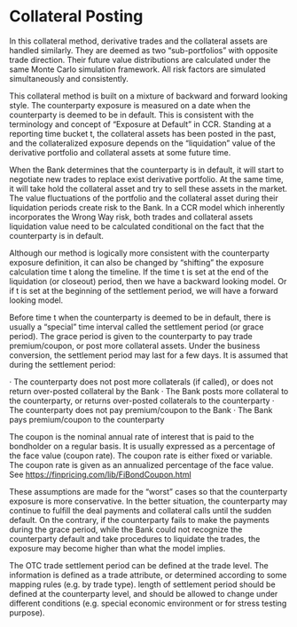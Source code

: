 # Collateral Posting

In this collateral method, derivative trades and the collateral assets are handled similarly. They are deemed as two “sub-portfolios” with opposite trade direction. Their future value distributions are calculated under the same Monte Carlo simulation framework. All risk factors are simulated simultaneously and consistently.

This collateral method is built on a mixture of backward and forward looking style. The counterparty exposure is measured on a date when the counterparty is deemed to be in default. This is consistent with the terminology and concept of “Exposure at Default” in CCR. Standing at a reporting time bucket t, the collateral assets has been posted in the past, and the collateralized exposure depends on the “liquidation” value of the derivative portfolio and collateral assets at some future time. 

When the Bank determines that the counterparty is in default, it will start to negotiate new trades to replace exist derivative portfolio. At the same time, it will take hold the collateral asset and try to sell these assets in the market. The value fluctuations of the portfolio and the collateral asset during their liquidation periods create risk to the Bank. In a CCR model which inherently incorporates the Wrong Way risk, both trades and collateral assets liquidation value need to be calculated conditional on the fact that the counterparty is in default.

Although our method is logically more consistent with the counterparty exposure definition, it can also be changed by “shifting” the exposure calculation time t along the timeline. If the time t is set at the end of the liquidation (or closeout) period, then we have a backward looking model. Or if t is set at the beginning of the settlement period, we will have a forward looking model.

Before time t when the counterparty is deemed to be in default, there is usually a “special” time interval called the settlement period (or grace period). The grace period is given to the counterparty to pay trade premium/coupon, or post more collateral assets. Under the business conversion, the settlement period may last for a few days. It is assumed that during the settlement period:
 
·         The counterparty does not post more collaterals (if called), or does not return over-posted collateral by the Bank
·         The Bank posts more collateral to the counterparty,  or returns over-posted collaterals to the counterparty
·         The counterparty does not pay premium/coupon to the Bank
·         The Bank pays premium/coupon to the counterparty

The coupon is the nominal annual rate of interest that is paid to the bondholder on a regular basis. It is usually expressed as a percentage of the face value (coupon rate). The coupon rate is either fixed or variable. The coupon rate is given as an annualized percentage of the face value. See https://finpricing.com/lib/FiBondCoupon.html

These assumptions are made for the “worst” cases so that the counterparty exposure is more conservative. In the better situation, the counterparty may continue to fulfill the deal payments and collateral calls until the sudden default. On the contrary, if the counterparty fails to make the payments during the grace period, while the Bank could not recognize the counterparty default and take procedures to liquidate the trades, the exposure may become higher than what the model implies.
 
The OTC trade settlement period can be defined at the trade level. The information is defined as a trade attribute, or determined according to some mapping rules (e.g. by trade type). length of settlement period should be defined at the counterparty level, and should be allowed to change under different conditions (e.g. special economic environment or for stress testing purpose).
